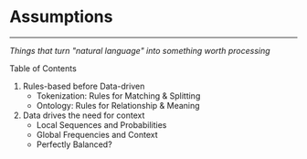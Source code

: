 # Assumptions 
---
_Things that turn "natural language" into something worth processing_

Table of Contents
1. Rules-based before Data-driven
   - Tokenization: Rules for Matching & Splitting
   - Ontology: Rules for Relationship & Meaning
2. Data drives the need for context
   - Local Sequences and Probabilities
   - Global Frequencies and Context
   - Perfectly Balanced? 
   


